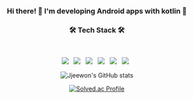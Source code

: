 
<!--
**jjeewon/jjeewon** is a ✨ _special_ ✨ repository because its `README.md` (this file) appears on your GitHub profile.

Here are some ideas to get you started:

- 🔭 I’m currently working on ...
- 🌱 I’m currently learning ...
- 👯 I’m looking to collaborate on ...
- 🤔 I’m looking for help with ...
- 💬 Ask me about ...
- 📫 How to reach me: ...
- 😄 Pronouns: ...
- ⚡ Fun fact: ...
-->
<h3 align="center">Hi there! 👋  I'm developing Android apps with kotlin 🥑 </h3>     
  <h3 align="center"><b>🛠 Tech Stack 🛠</b></h3>
</br>
<p align="center">
  <img src="https://img.shields.io/badge/Android-47A248?style=flat-square&logo=Android&logoColor=white"/></a> &nbsp 
<img src="https://img.shields.io/badge/Kotlin-E34F26?style=flat-square&logo=kotlin&logoColor=white"/></a> &nbsp
<img src="https://img.shields.io/badge/Java-FF9F30?style=flat-square&logo=Java&logoColor=white"/></a> &nbsp
<!-- <img src="https://img.shields.io/badge/Android-3DDC84?style=flat-square&logo=Android&logoColor=white"/></a> &nbsp -->
<img src="https://img.shields.io/badge/Python-F7DF1E?style=flat-square&logo=Python&logoColor=white"/></a> &nbsp 
<img src="https://img.shields.io/badge/AWS-232F3E?style=flat-square&logo=aws&logoColor=white"/></a> &nbsp 
<img src="https://img.shields.io/badge/MySQL-4479A1?style=flat-square&logo=MySQL&logoColor=white"/></a> &nbsp 
 </p>
  <div align="center">
  
  ![Jjeewon's GitHub stats](https://github-readme-stats.vercel.app/api?username=jjeewon&show_icons=true&count_private=true&theme=merko)
   
  [![Solved.ac Profile](http://mazassumnida.wtf/api/v2/generate_badge?boj=jjeewon1995)](https://solved.ac/jjeewon1995/)
  
</div>
